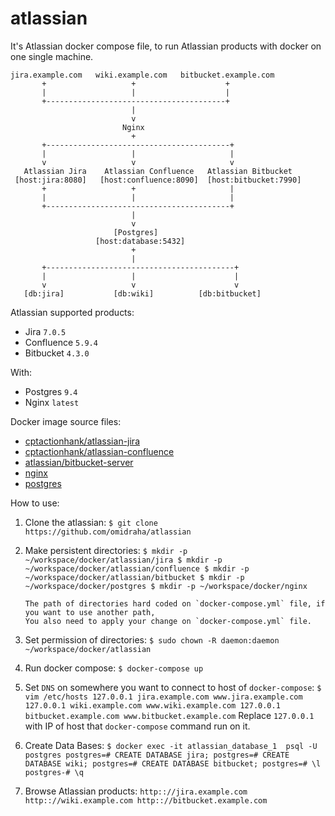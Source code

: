 # atlassian
It's Atlassian docker compose file, to run Atlassian products with docker on one single machine.

```
jira.example.com   wiki.example.com   bitbucket.example.com
       +                   +                    +
       |                   |                    |
       +----------------------------------------+
                           |
                           v
                         Nginx
                           +
       +-----------------------------------------+
       |                   |                     |
       v                   v                     v
   Atlassian Jira    Atlassian Confluence   Atlassian Bitbucket
 [host:jira:8080]   [host:confluence:8090]  [host:bitbucket:7990]
       +                   +                     |
       |                   |                     |
       +-----------------------------------------+
                           |
                           v
                       [Postgres]
                   [host:database:5432]
                           +
                           |
       +------------------------------------------+
       |                   |                      |
       v                   v                      v
   [db:jira]           [db:wiki]          [db:bitbucket]
```


Atlassian supported products:

- Jira `7.0.5`
- Confluence `5.9.4`
- Bitbucket `4.3.0`

With:
- Postgres `9.4`
- Nginx `latest`


Docker image source files:

- [cptactionhank/atlassian-jira](https://hub.docker.com/r/cptactionhank/atlassian-jira/)
- [cptactionhank/atlassian-confluence](https://hub.docker.com/r/cptactionhank/atlassian-confluence/)
- [atlassian/bitbucket-server](https://hub.docker.com/r/atlassian/bitbucket-server/)
- [nginx](https://hub.docker.com/_/nginx/)
- [postgres](https://hub.docker.com/_/postgres/)

How to use:

1. Clone the atlassian:
       ```
       $ git clone https://github.com/omidraha/atlassian
       ```
       
2. Make persistent directories:
       ```
       $ mkdir -p ~/workspace/docker/atlassian/jira
       $ mkdir -p ~/workspace/docker/atlassian/confluence
       $ mkdir -p ~/workspace/docker/atlassian/bitbucket
       $ mkdir -p ~/workspace/docker/postgres
       $ mkdir -p ~/workspace/docker/nginx
       ```
       
       The path of directories hard coded on `docker-compose.yml` file, if you want to use another path,
       You also need to apply your change on `docker-compose.yml` file.
       
3. Set permission of directories:
       ```
       $ sudo chown -R daemon:daemon   ~/workspace/docker/atlassian
       ```
       
4. Run docker compose:
       ```
       $ docker-compose up
       ```
       
5. Set `DNS` on somewhere you want to connect to host of `docker-compose`:
       ```
       $ vim /etc/hosts
           127.0.0.1 jira.example.com www.jira.example.com
           127.0.0.1 wiki.example.com www.wiki.example.com
           127.0.0.1 bitbucket.example.com www.bitbucket.example.com
       ```
       Replace `127.0.0.1` with IP of host that `docker-compose` command run on it.

6. Create Data Bases:
       ```
       $ docker exec -it atlassian_database_1  psql -U postgres
           postgres=# CREATE DATABASE jira;
           postgres=# CREATE DATABASE wiki;
           postgres=# CREATE DATABASE bitbucket;
           postgres=# \l
           postgres-# \q
       ```
       
7. Browse Atlassian products:
       ```
       http:://jira.example.com
       http:://wiki.example.com
       http:://bitbucket.example.com
       ```

